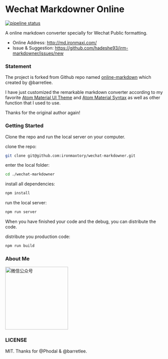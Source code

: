 # Wechat Markdowner Online

[![pipeline status](https://gitlab.com/ironmaxtory/irm-markdowner/badges/master/pipeline.svg)](https://gitlab.com/ironmaxtory/irm-markdowner/commits/master)

A online markdown converter specially for Wechat Public formatting.

- Online Address: <http://md.ironmaxi.com/>
- Issue & Suggestion: <https://github.com/hadeshe93/irm-markdowner/issues/new>

### Statement
The project is forked from Github repo named [online-markdown](https://github.com/barretlee/online-markdown) which created by @barretlee.

I have just customized the remarkable markdown converter according to my favorite [Atom Material UI Theme](https://github.com/atom-material/atom-material-ui) and [Atom Material Syntax](https://github.com/atom-material/atom-material-syntax) as well as other function that I used to use.

Thanks for the original author again!

### Getting Started
Clone the repo and run the local server on your computer.

clone the repo:
```bash
git clone git@github.com:ironmaxtory/wechat-markdowner.git
```
enter the local folder:
```bash
cd ./wechat-markdowner
```
install all dependencies:
```bash
npm install
```
run the local server:
```bash
npm run server
```


When you have finished your code and the debug, you can distribute the code.

distribute you production code:
```bash
npm run build
```

### About Me
<img width="200" src="https://cdn.ironmaxi.com/images/upload/qrcode_2018.png" alt="微信公众号"/>

### LICENSE
MIT. Thanks for @Phodal & @barretlee.
